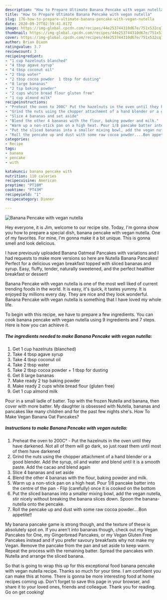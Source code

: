 ```yaml
---
description: "How to Prepare Ultimate Banana Pencake with vegan nutella"
title: "How to Prepare Ultimate Banana Pencake with vegan nutella"
slug: 176-how-to-prepare-ultimate-banana-pencake-with-vegan-nutella
date: 2020-09-27T02:59:41.817Z
image: https://img-global.cpcdn.com/recipes/44e253744310d67e/751x532cq70/banana-pencake-with-vegan-nutella-recipe-main-photo.jpg
thumbnail: https://img-global.cpcdn.com/recipes/44e253744310d67e/751x532cq70/banana-pencake-with-vegan-nutella-recipe-main-photo.jpg
cover: https://img-global.cpcdn.com/recipes/44e253744310d67e/751x532cq70/banana-pencake-with-vegan-nutella-recipe-main-photo.jpg
author: Brian Dixon
ratingvalue: 3.7
reviewcount: 3
recipeingredient:
- "1 cup hazelnuts blanched"
- "4 tbsp agave syrup"
- "4 tbsp coconut oil"
- "2 tbsp water"
- "2 tbsp cocoa powder  1 tbsp for dusting"
- "8 large bananas"
- "2 tsp baking powder"
- "2 cups white bread flour gluten free"
- "1 cup almond milk"
recipeinstructions:
- "Preheat the oven to 200C° Put the hazelnuts in the oven until they have darkened. Not all of them will go dark, so just roast them until most of them have darkened"
- "Grind the nuts using the chopper attachment of a hand blender or a good blender. Add the syrup, oil and water and blend until it is a smooth paste. Add the cacao and blend again"
- "Slice 4 bananas and set aside"
- "Blend the other 4 bananas with the flour, baking powder and milk."
- "Warm up a non-stick pan on a high heat. Pour 1/8 pancake batter into the centre of the pan Flip (carefully) once it is cooked on the bottom"
- "Put the sliced bananas into a smaller mixing bowl, add the vegan nutella, stir nicely without breaking the banana slices down. Spoon the banana-nutella onto the pencake."
- "Roll the pencake up and dust with some raw cocoa powder....Bon appetite!!"
categories:
- Recipe
tags:
- banana
- pencake
- with

katakunci: banana pencake with 
nutrition: 110 calories
recipecuisine: American
preptime: "PT18M"
cooktime: "PT43M"
recipeyield: "1"
recipecategory: Dinner

---
```



![Banana Pencake with vegan nutella](https://img-global.cpcdn.com/recipes/44e253744310d67e/751x532cq70/banana-pencake-with-vegan-nutella-recipe-main-photo.jpg)

Hey everyone, it is Jim, welcome to our recipe site. Today, I'm gonna show you how to prepare a special dish, banana pencake with vegan nutella. One of my favorites. For mine, I'm gonna make it a bit unique. This is gonna smell and look delicious.

I have previously uploaded Banana Oatmeal Pancakes with variations and I had requests to make more versions so here are Nutella Banana Pancakes! Perfect for a delicious vegan breakfast topped with sliced bananas and syrup. Easy, fluffy, tender, naturally sweetened, and the perfect healthier breakfast or dessert!

Banana Pencake with vegan nutella is one of the most well liked of current trending foods in the world. It is easy, it's quick, it tastes yummy. It is enjoyed by millions every day. They are nice and they look wonderful. Banana Pencake with vegan nutella is something that I have loved my whole life.


To begin with this recipe, we have to prepare a few ingredients. You can cook banana pencake with vegan nutella using 9 ingredients and 7 steps. Here is how you can achieve it.

<!--inarticleads1-->

##### The ingredients needed to make Banana Pencake with vegan nutella:

1. Get 1 cup hazelnuts (blanched)
1. Take 4 tbsp agave syrup
1. Take 4 tbsp coconut oil
1. Take 2 tbsp water
1. Take 2 tbsp cocoa powder + 1 tbsp for dusting
1. Get 8 large bananas
1. Make ready 2 tsp baking powder
1. Make ready 2 cups white bread flour (gluten free)
1. Get 1 cup almond milk


Pour in a small ladle of batter. Top with the frozen Nutella and banana, then cover with more batter. My daughter is obsessed with Nutella, bananas and pancakes like many children and for the past few nights she&#39;s. How To Make Vegan Banana Oat Pancakes? 

<!--inarticleads2-->

##### Instructions to make Banana Pencake with vegan nutella:

1. Preheat the oven to 200C° - Put the hazelnuts in the oven until they have darkened. Not all of them will go dark, so just roast them until most of them have darkened
1. Grind the nuts using the chopper attachment of a hand blender or a good blender. Add the syrup, oil and water and blend until it is a smooth paste. Add the cacao and blend again
1. Slice 4 bananas and set aside
1. Blend the other 4 bananas with the flour, baking powder and milk.
1. Warm up a non-stick pan on a high heat. Pour 1/8 pancake batter into the centre of the pan - Flip (carefully) once it is cooked on the bottom
1. Put the sliced bananas into a smaller mixing bowl, add the vegan nutella, stir nicely without breaking the banana slices down. Spoon the banana-nutella onto the pencake.
1. Roll the pencake up and dust with some raw cocoa powder....Bon appetite!!


My banana pancake game is strong though, and the texture of these is absolutely spot on. If you aren&#39;t into bananas though, check out my Vegan Pancakes for One, my Gingerbread Pancakes, or my Vegan Gluten Free Pancakes instead and if you prefer savoury breakfasts why not make my Vegan. Remove the pancake from the pan and set aside to keep warm. Repeat the process with the remaining batter. Spread the pancakes with Nutella and arrange the sliced banana. 

So that is going to wrap this up for this exceptional food banana pencake with vegan nutella recipe. Thanks so much for your time. I am confident you can make this at home. There is gonna be more interesting food at home recipes coming up. Don't forget to save this page in your browser, and share it to your loved ones, friends and colleague. Thank you for reading. Go on get cooking!
